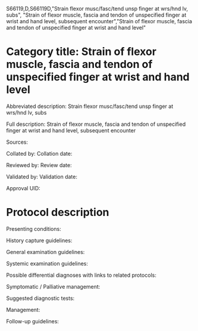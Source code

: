 S66119,D,S66119D,"Strain flexor musc/fasc/tend unsp finger at wrs/hnd lv, subs", "Strain of flexor muscle, fascia and tendon of unspecified finger at wrist and hand level, subsequent encounter","Strain of flexor muscle, fascia and tendon of unspecified finger at wrist and hand level"
# Category title: Strain of flexor muscle, fascia and tendon of unspecified finger at wrist and hand level

Abbreviated description: Strain flexor musc/fasc/tend unsp finger at wrs/hnd lv, subs

Full description: Strain of flexor muscle, fascia and tendon of unspecified finger at wrist and hand level, subsequent encounter

Sources:

Collated by:
Collation date:

Reviewed by:
Review date:

Validated by:
Validation date:

Approval UID:

# Protocol description

Presenting conditions:

History capture guidelines:

General examination guidelines:

Systemic examination guidelines:

Possible differential diagnoses with links to related protocols:

Symptomatic / Palliative management:

Suggested diagnostic tests:

Management:

Follow-up guidelines:
